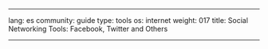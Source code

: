 

---

lang: es
community: guide
type: tools
os: internet
weight: 017
title: Social Networking Tools: Facebook, Twitter and Others

---

<stub>

